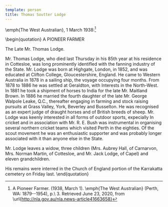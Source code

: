 ```yaml
---
template: person
title: Thomas Soutter Lodge
---
```


\emph{The West Australian}, 1 March 1938:[^PioneerFarmer1938]

\begin{quotation}
A PIONEER FARMER

The Late Mr. Thomas Lodge.

Mr. Thomas Lodge, who died last Thursday in his 85th year at his residence in Cottesloe,
was long prominently identifled with the fanning industry of the State.
Mr. Lodge was born at Highgate, London, in 1852, and was educated at Clifton College, Gloucestershire, England.
He came to Western Australia in 1878 in a sailing ship, the voyage occupying four months.
From 1878 to 1886 he was settled at Geraldton, with Interests in the North-West.
In 1881 he took a shipment of horses to India for the late Mr. Maitland Brown.
In 1886 he married the fourth daughter of the late Mr. George Walpole Leake, Q.C., thereafter engaging
in farming and stock raising pursuits at Grass Valley, York, Beverley and Busselton.
He was recognised as an expert judge of draught horses and of British breeds of sheep.
Mr. Lodge was keenly interested in all forms of outdoor sports, expecially In cricket and in association
with Mr. R. E. Bush was instrumental in organising several northern cricket teams which visited Perth in the eighties.
Of the scout movement he was an enthusiastic supporter and was probably longer associated with it than anyone else in the State.

Mr. Lodge leaves a widow, three children (Mrs. Aubrey Hall, of Carnarvon,
Mrs. Norman Martin, of Cottesloe, and Mr. Jack Lodge, of Capel) and eleven grandchildren.

His remains were interred in the Church of England portion of the Karrakatta cemetery on Friday last.
\end{quotation}

[^PioneerFarmer1938]:
	A Pioneer Farmer. (1938, March 1). \emph{The West Australian} (Perth, WA: 1879--1954), p.\ 3.
	Retrieved June 23, 2020, from \url{http://nla.gov.au/nla.news-article41663658}
